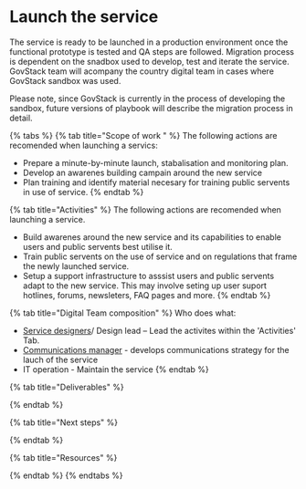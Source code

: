 # Launch the service

The service is ready to be launched in a production environment once the functional prototype is tested and QA steps are followed. Migration process is dependent on the snadbox used to develop, test and iterate the service. GovStack team will acompany the country digital team in cases where GovStack sandbox was used.&#x20;

Please note, since GovStack is currently in the process of developing the sandbox, future versions of playbook will describe the migration process in detail.&#x20;

{% tabs %}
{% tab title="Scope of work " %}
The following actions are recomended when launching a servics:

* Prepare a minute-by-minute launch, stabalisation and monitoring plan.
* Develop an awarenes building campain around the new service
* Plan training and identify material necesary for training public servents in use of service.
{% endtab %}

{% tab title="Activities" %}
The following actions are recomended when launching a service.

* Build awarenes around the new service and its capabilities to enable users and public servents best utilise it.
* Train public servents on the use of service and on regulations that frame the newly launched service.
* Setup a support infrastructure to asssist users and public servents adapt to the new service. This may involve seting up user suport hotlines, forums, newsleters, FAQ pages and more.
{% endtab %}

{% tab title="Digital Team composition" %}
Who does what:

* [Service designers](../annex/govstack-user-profiles-taxonomy.md#service-designer)/ Design lead – Lead the activites within the 'Activities' Tab.
* [Communications manager](https://govstack.gitbook.io/implementation-playbook/govstack-implementation-playbook/annex/govstack-user-profiles-taxonomy#communication-manager) - develops communications strategy for the lauch of the service
* IT operation - Maintain the service
{% endtab %}

{% tab title="Deliverables" %}

{% endtab %}

{% tab title="Next steps" %}

{% endtab %}

{% tab title="Resources" %}

{% endtab %}
{% endtabs %}
